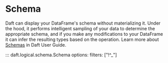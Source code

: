 # Schema

Daft can display your DataFrame's schema without materializing it. Under the hood, it performs intelligent sampling of your data to determine the appropriate schema, and if you make any modifications to your DataFrame it can infer the resulting types based on the operation. Learn more about [Schemas](../core_concepts.md#schemas-and-types) in Daft User Guide.

::: daft.logical.schema.Schema
    options:
        filters: ["!^_"]